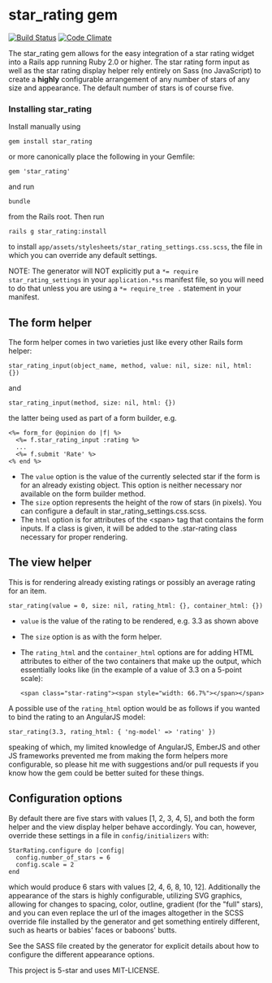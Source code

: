 # star_rating gem
[![Build Status](https://travis-ci.org/johnnylaw/star_rating.png?branch=master)](https://travis-ci.org/johnnylaw/star_rating)
[![Code Climate](https://codeclimate.com/github/johnnylaw/star_rating.png)](https://codeclimate.com/github/johnnylaw/star_rating)

The star_rating gem allows for the easy integration of a star rating widget into a Rails app running Ruby 2.0 or higher.  The star rating form input as well as the star rating display helper rely entirely on Sass (no JavaScript) to create a **highly** configurable arrangement of any number of stars of any size and appearance.  The default number of stars is of course five.

### Installing star_rating

Install manually using

    gem install star_rating

or more canonically place the following in your Gemfile:

    gem 'star_rating'

and run

    bundle

from the Rails root.  Then run

    rails g star_rating:install

to install ````app/assets/stylesheets/star_rating_settings.css.scss````, the file in which you can override any default settings.

NOTE: The generator will NOT explicitly put a ````*= require star_rating_settings```` in your ````application.*ss```` manifest file, so you will need to do that unless you are using a ````*= require_tree .```` statement in your manifest.

## The form helper

The form helper comes in two varieties just like every other Rails form helper:

    star_rating_input(object_name, method, value: nil, size: nil, html: {})

and

    star_rating_input(method, size: nil, html: {})

the latter being used as part of a form builder, e.g.

    <%= form_for @opinion do |f| %>
      <%= f.star_rating_input :rating %>
      ...
      <%= f.submit 'Rate' %>
    <% end %>

- The ````value```` option is the value of the currently selected star if the form is for an already existing object. This option is neither necessary nor available on the form builder method.
- The ````size```` option represents the height of the row of stars (in pixels).  You can configure a default in  star_rating_settings.css.scss.
- The ````html```` option is for attributes of the &lt;span&gt; tag that contains the form inputs. If a class is given, it will be added to the .star-rating class necessary for proper rendering.

## The view helper

This is for rendering already existing ratings or possibly an average rating for an item.

    star_rating(value = 0, size: nil, rating_html: {}, container_html: {})

- ````value```` is the value of the rating to be rendered, e.g. 3.3 as shown above
- The ````size```` option is as with the form helper.
- The ````rating_html```` and the ````container_html```` options are for adding HTML attributes to either of the two containers that make up the output, which essentially looks like (in the example of a value of 3.3 on a 5-point scale):

    ````<span class="star-rating"><span style="width: 66.7%"></span></span>````

A possible use of the ````rating_html```` option would be as follows if you wanted to bind the rating to an AngularJS model:

    star_rating(3.3, rating_html: { 'ng-model' => 'rating' })

speaking of which, my limited knowledge of AngularJS, EmberJS and other JS frameworks prevented me from making the form helpers more configurable, so please hit me with suggestions and/or pull requests if you know how the gem could be better suited for these things.

## Configuration options
By default there are five stars with values [1, 2, 3, 4, 5], and both the form helper and the view display helper behave accordingly. You can, however, override these settings in a file in ````config/initializers```` with:

    StarRating.configure do |config|
      config.number_of_stars = 6
      config.scale = 2
    end

which would produce 6 stars with values [2, 4, 6, 8, 10, 12].  Additionally the appearance of the stars is highly configurable, utilizing SVG graphics, allowing for changes to spacing, color, outline, gradient (for the "full" stars), and you can even replace the url of the images altogether in the SCSS override file installed by the generator and get something entirely different, such as hearts or babies' faces or baboons' butts.

See the SASS file created by the generator for explicit details about how to configure the different appearance options.

This project is 5-star and uses MIT-LICENSE.

